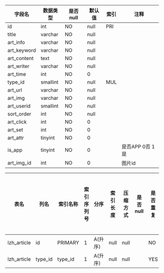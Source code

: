 |字段名|数据类型|是否null|默认值|索引|注释|
|------|--------|--------|------|----|----|
|id|int|NO|null|PRI||
|title|varchar|NO|null|||
|art_info|varchar|NO|null|||
|art_keyword|varchar|NO|null|||
|art_content|text|NO|null|||
|art_writer|varchar|NO|null|||
|art_time|int|NO|0|||
|type_id|smallint|NO|null|MUL||
|art_url|varchar|NO|null|||
|art_img|varchar|NO|null|||
|art_userid|smallint|NO|null|||
|sort_order|int|NO|null|||
|art_click|int|NO|0|||
|art_set|int|NO|0|||
|art_attr|tinyint|NO|0|||
|is_app|tinyint|NO|0||是否APP 0否 1是|
|art_img_id|int|NO|0||图片id|



|表名|列名|索引名称|索引序列号|分序|索引长度|压缩方式|是否null|是否重复|唯一值数目估计值|索引方法|列中描述索引信息|索引注释|
|----|----|--------|----------|----|--------|--------|--------|--------|----------------|--------|----------------|--------|
|lzh_article|id|PRIMARY|1|A(升序)|null|null||NO|1056|BTREE|||
|lzh_article|type_id|type_id|1|A(升序)|null|null||YES|25|BTREE|||
